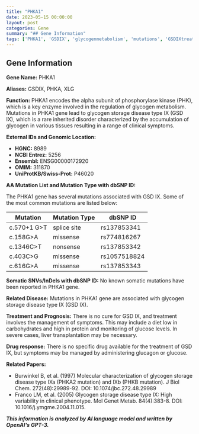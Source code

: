 ```yaml
---
title: "PHKA1"
date: 2023-05-15 00:00:00
layout: post
categories: Gene
summary: "## Gene Information"
tags: ['PHKA1', 'GSDIX', 'glycogenmetabolism', 'mutations', 'GSDIXtreatment', 'glucagon', 'livertransplantation', 'clinicalphenotype']
---
```


## Gene Information

**Gene Name:** PHKA1

**Aliases:** GSDIX, PHKA, XLG

**Function:** PHKA1 encodes the alpha subunit of phosphorylase kinase (PHK), which is a key enzyme involved in the regulation of glycogen metabolism. Mutations in PHKA1 gene lead to glycogen storage disease type IX (GSD IX), which is a rare inherited disorder characterized by the accumulation of glycogen in various tissues resulting in a range of clinical symptoms.

**External IDs and Genomic Location:** 

- **HGNC:** 8989
- **NCBI Entrez:** 5256
- **Ensembl:** ENSG00000172920
- **OMIM:** 311870
- **UniProtKB/Swiss-Prot:** P46020

**AA Mutation List and Mutation Type with dbSNP ID:** 

The PHKA1 gene has several mutations associated with GSD IX. Some of the most common mutations are listed below:

|Mutation | Mutation Type | dbSNP ID |
| --- | --- | --- |
| c.570+1 G>T | splice site | rs137853341 |
| c.158G>A | missense | rs774816267 |
| c.1346C>T | nonsense | rs137853342 |
| c.403C>G | missense | rs1057518824 |
| c.616G>A | missense | rs137853343 |

**Somatic SNVs/InDels with dbSNP ID:** No known somatic mutations have been reported in PHKA1 gene.

**Related Disease:** Mutations in PHKA1 gene are associated with glycogen storage disease type IX (GSD IX).

**Treatment and Prognosis:** There is no cure for GSD IX, and treatment involves the management of symptoms. This may include a diet low in carbohydrates and high in protein and monitoring of glucose levels. In severe cases, liver transplantation may be necessary.

**Drug response:** There is no specific drug available for the treatment of GSD IX, but symptoms may be managed by administering glucagon or glucose.

**Related Papers:**

- Burwinkel B, et al. (1997) Molecular characterization of glycogen storage disease type IXa (PHKA2 mutation) and IXb (PHKB mutation). J Biol Chem. 272(48):29989-92. DOI: 10.1074/jbc.272.48.29989
- Franco LM, et al. (2005) Glycogen storage disease type IX: High variability in clinical phenotype. Mol Genet Metab. 84(4):383-8. DOI: 10.1016/j.ymgme.2004.11.015.

**_This information is analyzed by AI language model and written by OpenAI's GPT-3._**